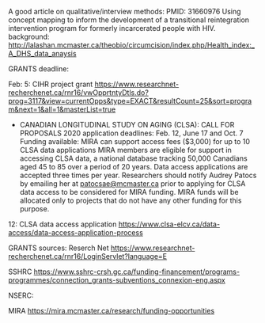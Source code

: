 A good article on qualitative/interview methods: PMID: 31660976 Using concept mapping to inform the development of a transitional reintegration intervention program for formerly incarcerated people with HIV.
background:  http://lalashan.mcmaster.ca/theobio/circumcision/index.php/Health_index:_A_DHS_data_anaysis

GRANTS deadline:

Feb:
5:  CIHR project grant  https://www.researchnet-recherchenet.ca/rnr16/vwOpprtntyDtls.do?prog=3117&view=currentOpps&type=EXACT&resultCount=25&sort=program&next=1&all=1&masterList=true

 - CANADIAN LONGITUDINAL STUDY ON AGING (CLSA): CALL FOR PROPOSALS
2020 application deadlines: ​​Feb. 12, June 17 and Oct. 7
Funding available: MIRA can support access fees ($3,000) for up to 10 CLSA data applications
MIRA members are eligible for support in accessing CLSA data, a national database tracking 50,000 Canadians aged 45 to 85 over a period of 20 years. Data access applications are accepted three times per year. Researchers should notify Audrey Patocs by emailing her at ​patocsae@mcmaster.ca prior to applying for CLSA data access to be considered for MIRA funding. MIRA funds will be allocated only to projects that do not have any other funding for this purpose.

12: CLSA data access application  https://www.clsa-elcv.ca/data-access/data-access-application-process


GRANTS sources:
Reserch Net https://www.researchnet-recherchenet.ca/rnr16/LoginServlet?language=E

SSHRC https://www.sshrc-crsh.gc.ca/funding-financement/programs-programmes/connection_grants-subventions_connexion-eng.aspx

NSERC: 

MIRA https://mira.mcmaster.ca/research/funding-opportunities
